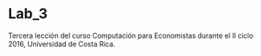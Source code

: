 # Lab_3
Tercera lección del curso Computación para Economistas durante el II ciclo 2016, Universidad de Costa Rica.
